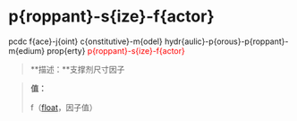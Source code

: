# p{roppant}-s{ize}-f{actor}
pcdc f{ace}-j{oint} c{onstitutive}-m{odel} hydr{aulic}-p{orous}-p{roppant}-m{edium} prop{erty} <span style='color: red;'>p{roppant}-s{ize}-f{actor}</span>
> **描述：**支撑剂尺寸因子

> 
> **值：**
> 
> f（[float](数据类型/float/)，因子值）

